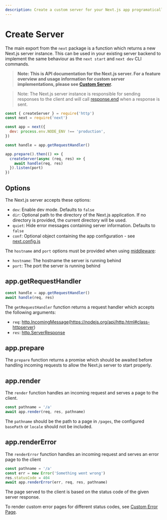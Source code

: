 ```yaml
---
description: Create a custom server for your Next.js app programatically.
---
```


# Create Server

The main export from the `next` package is a function which returns a new Next.js server instance. This can be used in your existing server backend to implement the same behaviour as the `next start` and `next dev` CLI commands.

> **Note: This is API documentation for the Next.js server. For a feature overview and usage information for custom server implementations, please see [Custom Server](/docs/advanced-features/custom-server.md).**

> Note: The Next.js server instance is responsible for sending responses to the client and will call [response.end](https://nodejs.org/api/http.html#responseenddata-encoding-callback) when a response is sent.

```js
const { createServer } = require('http')
const next = require('next')

const app = next({
  dev: process.env.NODE_ENV !== 'production',
})

const handle = app.getRequestHandler()

app.prepare().then(() => {
  createServer(async (req, res) => {
    await handle(req, res)
  }).listen(port)
})
```

## Options

The Next.js server accepts these options:

- `dev`: Enable dev mode. Defaults to `false`
- `dir`: Optional path to the directory of the Next.js application. If no directory is provided, the current directory will be used.
- `quiet`: Hide error messages containing server information. Defaults to `false`
- `conf`: Optional object containing the app configuration - see [next.config.js](/docs/api-reference/next.config.js/introduction)

The `hostname` and `port` options must be provided when using [middleware](/docs/middleware):

- `hostname`: The hostname the server is running behind
- `port`: The port the server is running behind

## app.getRequestHandler

```js
const handle = app.getRequestHandler()
await handle(req, res)
```

The `getRequestHandler` function returns a request handler which accepts the following arguments:

- `req`: [http.IncomingMessage](https://nodejs.org/api/http.html#class-httpincomingmessage)(https://nodejs.org/api/http.html#class-httpserver)
- `res`: [http.ServerResponse](https://nodejs.org/api/http.html#class-httpserverresponse)

## app.prepare

The `prepare` function returns a promise which should be awaited before handling incoming requests to allow the Next.js server to start properly.

## app.render

The `render` function handles an incoming request and serves a page to the client.

```js
const pathname = '/a'
await app.render(req, res, pathname)
```

The `pathname` should be the path to a page in `/pages`, the configured `basePath` or `locale` should not be included.

## app.renderError

The `renderError` function handles an incoming request and serves an error page to the client

```js
const pathname = '/a'
const err = new Error('Something went wrong')
res.statusCode = 404
await app.renderError(err, req, res, pathname)
```

The page served to the client is based on the status code of the given server response.

To render custom error pages for different status codes, see [Custom Error Page](/docs/advanced-features/custom-error-page).
